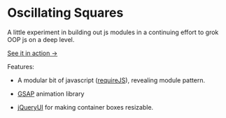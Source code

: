 Oscillating Squares
==================
A little experiment in building out js modules in a continuing effort to grok OOP js on a deep level.

[See it in action &#8594;][rn9-squares]

Features:

- A modular bit of javascript ([requireJS][require]), revealing module pattern.

- [GSAP][gs] animation library

- [jQueryUI][jqueryui] for making container boxes resizable.


[rn9-fizzbuzz]: http://rocketnumber9.org/test/jschallenges/fizzBuzz/fizzbuzz.html

[require]: http://requirejs.org/

[gs]: https://greensock.com/

[jqueryui]: https://jqueryui.com/

[rn9-squares]: http://rocketnumber9.org/test/animation01/squares/yoyoAnim.html?tweenAlpha=true
